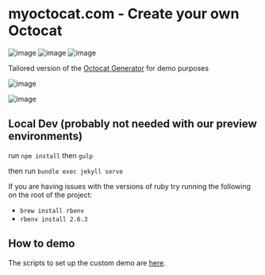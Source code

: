 # myoctocat.com - Create your own Octocat

![image](https://github.com/octodemo/octodemo.github.io/workflows/Build%20and%20publish%20Docker%20image/badge.svg)
![image](https://github.com/octodemo/octodemo.github.io/workflows/Bootstrap%20Repository/badge.svg)
![image](https://github.com/octodemo/octodemo.github.io/workflows/IssueOps/badge.svg)


Tailored version of the [Octocat Generator](https://myoctocat.com/) for demo purposes

![image](https://user-images.githubusercontent.com/1872314/59640419-d88bf300-9112-11e9-85f9-88ad6a2a3a33.png)

![image](https://user-images.githubusercontent.com/1872314/61182821-270cae80-a639-11e9-8bba-d2f8812037c5.png)

## Local Dev (probably not needed with our preview environments)
run `npm install` then `gulp`

then run `bundle exec jekyll serve`

If you are having issues with the versions of ruby try running the following on the root of the project:
 - `brew install rbenv`
 - `rbenv install 2.6.3`

## How to demo

The scripts to set up the custom demo are [here](scripts/).
